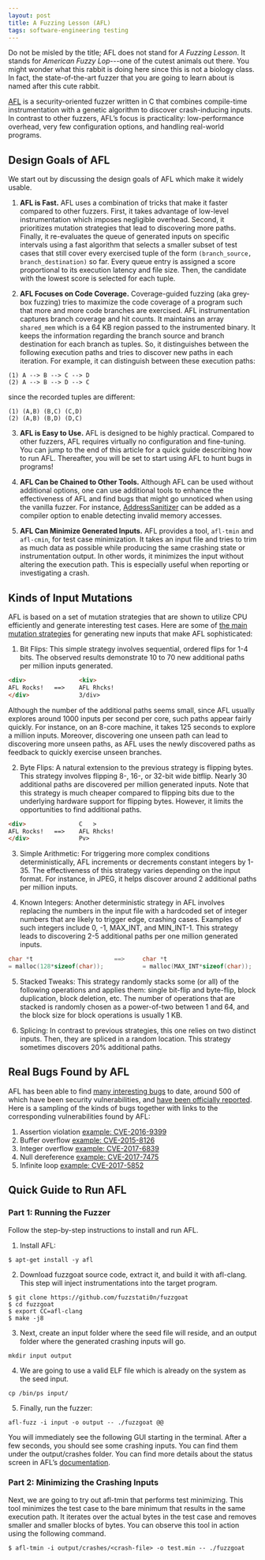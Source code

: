 ```yaml
---
layout: post
title: A Fuzzing Lesson (AFL)
tags: software-engineering testing
---
```


Do not be misled by the title; AFL does not stand for _A Fuzzing Lesson_. It stands for _American Fuzzy Lop_---one of the cutest animals out there. You might wonder what this rabbit is doing here since this is not a biology class. In fact, the state-of-the-art fuzzer that you are going to learn about is named after this cute rabbit.

[AFL](https://lcamtuf.coredump.cx/afl/) is a security-oriented fuzzer written in C that combines compile-time instrumentation with a genetic algorithm to discover crash-inducing inputs. In contrast to other fuzzers, AFL’s focus is practicality: low-performance overhead, very few configuration options, and handling real-world programs.

## Design Goals of AFL
We start out by discussing the design goals of AFL which make it widely usable.

1. **AFL is Fast.** AFL uses a combination of tricks that make it faster compared to other fuzzers. First, it takes advantage of low-level instrumentation which imposes negligible overhead. Second, it prioritizes mutation strategies that lead to discovering more paths. Finally, it re-evaluates the queue of generated inputs on specific intervals using a fast algorithm that selects a smaller subset of test cases that still cover every exercised tuple of the form `(branch_source, branch_destination)` so far. Every queue entry is assigned a score proportional to its execution latency and file size. Then, the candidate with the lowest score is selected for each tuple.

2. **AFL Focuses on Code Coverage.** Coverage-guided fuzzing (aka grey-box fuzzing) tries to maximize the code coverage of a program such that more and more code branches are exercised. AFL instrumentation captures branch coverage and hit counts. It maintains an array `shared_mem` which is a 64 KB region passed to the instrumented binary. It keeps the information regarding the branch source and branch destination for each branch as tuples. So, it distinguishes between the following
execution paths and tries to discover new paths in each iteration. For example, it can distinguish between these execution paths:

```
(1) A --> B --> C --> D
(2) A --> B --> D --> C
```

since the recorded tuples are different:
```
(1) (A,B) (B,C) (C,D)
(2) (A,B) (B,D) (D,C)
```


3. **AFL is Easy to Use.**
AFL is designed to be highly practical. Compared to other fuzzers, AFL requires virtually no configuration and fine-tuning. You can  jump to the end of this article for a quick guide describing how to run AFL. Thereafter, you will be set to start using AFL to hunt bugs in programs!


4. **AFL Can be Chained to Other Tools.**
Although AFL can be used without additional options, one can use additional tools to enhance the effectiveness of AFL and find bugs that might go unnoticed when using the vanilla fuzzer. For instance, [AddressSanitizer](https://en.wikipedia.org/wiki/AddressSanitizer) can be added as a compiler option to enable detecting invalid memory accesses.


5. **AFL Can Minimize Generated Inputs.**
AFL provides a tool, `afl-tmin` and `afl-cmin`, for test case minimization. It takes an input file and tries to trim as much data as possible while producing the same crashing state or instrumentation output. In other words, it minimizes the input without altering the execution path. This is especially useful when reporting or investigating a crash.


## Kinds of Input Mutations

AFL is based on a set of mutation strategies that are shown to utilize CPU efficiently and generate interesting test cases. Here are some of [the main mutation strategies](https://lcamtuf.blogspot.com/2014/08/binary-fuzzing-strategies-what-works.html) for generating new inputs that make AFL sophisticated:


1. Bit Flips: This simple strategy involves sequential, ordered flips for 1-4 bits. The observed results demonstrate 10 to 70 new additional paths per million inputs generated.

```html
<div>               <kiv>
AFL Rocks!   ==>    AFL Rhcks!
</div>              3/div>
```

Although the number of the additional paths seems small, since AFL usually explores around 1000 inputs per second per core, such paths appear fairly quickly. For instance, on an 8-core machine, it takes 125 seconds to explore a million inputs. Moreover, discovering one unseen path can lead to discovering more unseen paths, as AFL uses the newly discovered paths as feedback to quickly exercise unseen branches.

2. Byte Flips: A natural extension to the previous strategy is flipping bytes. This strategy involves flipping 8-, 16-, or 32-bit wide bitflip. Nearly 30 additional paths are discovered per million generated inputs. Note that this strategy is much cheaper compared to flipping bits due to the underlying hardware support for flipping bytes. However, it limits the opportunities to find additional paths.

```html
<div>               C   >
AFL Rocks!   ==>    AFL Rhcks!
</div>              Pv>
```

3. Simple Arithmetic: For triggering more complex conditions deterministically, AFL increments or decrements constant integers by 1-35. The effectiveness of this strategy varies depending on the input format. For instance, in JPEG, it helps discover around 2 additional paths per million inputs.

4. Known Integers: Another deterministic strategy in AFL involves replacing the numbers in the input file with a hardcoded set of integer numbers that are likely to trigger edge, crashing cases. Examples of such integers include 0, -1, MAX_INT, and MIN_INT-1. This strategy leads to discovering 2-5 additional paths per one million generated inputs.

```C
char *t                       ==>     char *t
= malloc(128*sizeof(char));           = malloc(MAX_INT*sizeof(char));
```

5. Stacked Tweaks: This strategy randomly stacks some (or all) of the following operations and applies them: single bit-flip and byte-flip, block duplication, block deletion, etc. The number of operations that are stacked is randomly chosen as a power-of-two between 1 and 64, and the block size for block operations is usually 1 KB.

6. Splicing: In contrast to previous strategies, this one relies on two distinct inputs. Then, they are spliced in a random location. This strategy sometimes discovers 20% additional paths.


## Real Bugs Found by AFL
AFL has been able to find [many interesting bugs](http://lcamtuf.coredump.cx/afl/#bugs) to date, around 500 of which have been security vulnerabilities, and [have been officially reported](https://github.com/mrash/afl-cve). Here is a sampling of the kinds of bugs together with links to the corresponding vulnerabilities found by AFL:

1. Assertion violation [example: CVE-2016-9399](https://cve.mitre.org/cgi-bin/cvename.cgi?name=CVE-2016-9399)
2. Buffer overflow [example: CVE-2015-8126](https://cve.mitre.org/cgi-bin/cvename.cgi?name=CVE-2015-8126)
3. Integer overflow [example: CVE-2017-6839](https://cve.mitre.org/cgi-bin/cvename.cgi?name=CVE-2017-6839)
4. Null dereference [example: CVE-2017-7475](https://cve.mitre.org/cgi-bin/cvename.cgi?name=CVE-2017-7475)
5. Infinite loop [example: CVE-2017-5852](https://cve.mitre.org/cgi-bin/cvename.cgi?name=CVE-2017-5852)


## Quick Guide to Run AFL

### Part 1: Running the Fuzzer
Follow the step-by-step instructions to install and run AFL.

1. Install AFL:
```
$ apt-get install -y afl
```

2. Download fuzzgoat source code, extract it, and build it with afl-clang. This step will inject instrumentations into the target program.
```
$ git clone https://github.com/fuzzstati0n/fuzzgoat
$ cd fuzzgoat
$ export CC=afl-clang
$ make -j8
```

3. Next, create an input folder where the seed file will reside, and an output folder where the generated crashing inputs will go.

```
mkdir input output
```

4. We are going to use a valid ELF file which is already on the system as the seed input.
```
cp /bin/ps input/
```

5. Finally, run the fuzzer:
```
afl-fuzz -i input -o output -- ./fuzzgoat @@
```

You will immediately see the following GUI starting in the terminal. After a few seconds, you should see some crashing inputs. You can find them under the output/crashes folder. You can find more details about the status screen in AFL’s [documentation](http://lcamtuf.coredump.cx/afl/status_screen.txt).

### Part 2: Minimizing the Crashing Inputs

Next, we are going to try out afl-tmin that performs test minimizing. This tool minimizes the test case to the bare minimum that results in the same execution path. It iterates over the actual bytes in the test case and removes smaller and smaller blocks of bytes. You can observe this tool in action using the following command.

```
$ afl-tmin -i output/crashes/<crash-file> -o test.min -- ./fuzzgoat
```
